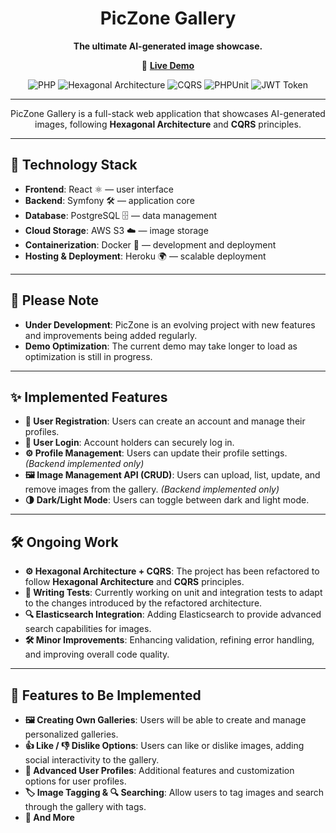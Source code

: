 <div align="center">

# PicZone Gallery

**The ultimate AI-generated image showcase.**

🚀 [**Live Demo**](https://piczone-frontend-1ae9d9713646.herokuapp.com/)

![PHP](https://img.shields.io/badge/Language-PHP-777bb4?style=flat-square)
![Hexagonal Architecture](https://img.shields.io/badge/Architecture-Hexagonal-blue?style=flat-square)
![CQRS](https://img.shields.io/badge/Pattern-CQRS-green?style=flat-square)
![PHPUnit](https://img.shields.io/badge/Testing-PHPUnit-blue?style=flat-square)
![JWT Token](https://img.shields.io/badge/Auth-JWT-green?style=flat-square)

</div>

---
<div align="center">

PicZone Gallery is a full-stack web application that showcases AI-generated images, following **Hexagonal Architecture** and **CQRS** principles.
</div>

---

## 🔧 Technology Stack

- **Frontend**: React ⚛️ — user interface
- **Backend**: Symfony 🛠️ — application core
- **Database**: PostgreSQL 🗄️ — data management
- **Cloud Storage**: AWS S3 ☁️ — image storage
- **Containerization**: Docker 🐳 — development and deployment
- **Hosting & Deployment**: Heroku 🌍 — scalable deployment

---

## 🚧 Please Note

- **Under Development**: PicZone is an evolving project with new features and improvements being added regularly.
- **Demo Optimization**: The current demo may take longer to load as optimization is still in progress.

---

## ✨ Implemented Features

- **👤 User Registration**: Users can create an account and manage their profiles.
- **🔐 User Login**: Account holders can securely log in.
- **⚙️ Profile Management**: Users can update their profile settings. *(Backend implemented only)*
- **🖼️ Image Management API (CRUD)**: Users can upload, list, update, and remove images from the gallery. *(Backend implemented only)*
- **🌗 Dark/Light Mode**: Users can toggle between dark and light mode.

---

## 🛠️ Ongoing Work

- **⚙️ Hexagonal Architecture + CQRS**: The project has been refactored to follow **Hexagonal Architecture** and **CQRS** principles.
- **🧪 Writing Tests**: Currently working on unit and integration tests to adapt to the changes introduced by the refactored architecture.
- **🔍 Elasticsearch Integration**: Adding Elasticsearch to provide advanced search capabilities for images.
- **🛠️ Minor Improvements**: Enhancing validation, refining error handling, and improving overall code quality.

---

## 🚀 Features to Be Implemented

- **🖼️ Creating Own Galleries**: Users will be able to create and manage personalized galleries.
- **👍 Like / 👎 Dislike Options**: Users can like or dislike images, adding social interactivity to the gallery.
- **👤 Advanced User Profiles**: Additional features and customization options for user profiles.
- **🏷️ Image Tagging & 🔍 Searching**: Allow users to tag images and search through the gallery with tags.
- **🔮 And More**
